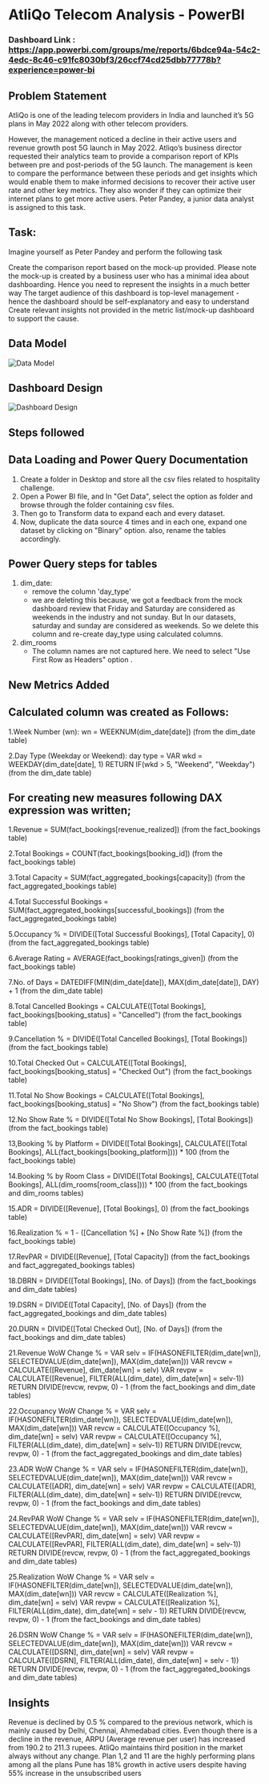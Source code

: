 # AtliQo Telecom Analysis - PowerBI

### Dashboard Link : https://app.powerbi.com/groups/me/reports/6bdce94a-54c2-4edc-8c46-c91fc8030bf3/26ccf74cd25dbb77778b?experience=power-bi

## Problem Statement

AtliQo is one of the leading telecom providers in India and launched it’s 5G plans in May 2022 along with other telecom providers.

However, the management noticed a decline in their active users and revenue growth post 5G launch in May 2022. Atliqo’s business director requested their analytics team to provide a comparison report of KPIs between pre and post-periods of the 5G launch. The management is keen to compare the performance between these periods and get insights which would enable them to make informed decisions to recover their active user rate and other key metrics. They also wonder if they can optimize their internet plans to get more active users. Peter Pandey, a junior data analyst is assigned to this task.

##  Task:
Imagine yourself as Peter Pandey and perform the following task

Create the comparison report based on the mock-up provided. Please note the mock-up is created by a business user who has a minimal idea about dashboarding. Hence you need to represent the insights in a much better way
The target audience of this dashboard is top-level management - hence the dashboard should be self-explanatory and easy to understand
Create relevant insights not provided in the metric list/mock-up dashboard to support the cause.

## Data Model
 
 ![Data Model](https://github.com/user-attachments/assets/a8dcfbf3-16d0-4ba8-a8cf-a0bed91a6949)


## Dashboard Design

 ![Dashboard Design](https://github.com/user-attachments/assets/43eb8c68-c00c-432d-864d-a12d920a1344)



## Steps followed 

## Data Loading and Power Query Documentation

1. Create a folder in Desktop and store all the csv files related to hospitality challenge.
2. Open a Power BI file, and In "Get Data", select the option as folder and browse through the folder containing csv files.
3. Then go to Transform data to expand each and every dataset.
4. Now, duplicate the data source 4 times and in each one, expand one dataset by clicking on "Binary" option. also, rename the tables accordingly.

## Power Query steps for tables
1. dim_date:
	- remove the column 'day_type'
	- we are deleting this because, we got a feedback from the mock dashboard review that Friday and Saturday are considered as weekends in the industry and not sunday. But In our datasets, saturday and sunday are considered as weekends. So we delete this column and re-create day_type using calculated columns.
2. dim_rooms
	- The column names are not captured here. We need to select "Use First Row as Headers" option .

## New Metrics Added
 
## Calculated column was created as Follows:

1.Week Number (wn):
	wn = WEEKNUM(dim_date[date])
	(from the dim_date table)

2.Day Type (Weekday or Weekend):
	day type = 
	VAR wkd = WEEKDAY(dim_date[date], 1)
	RETURN
	IF(wkd > 5, "Weekend", "Weekday")
	(from the dim_date table)

## For creating new measures following DAX expression was written;
 1.Revenue = SUM(fact_bookings[revenue_realized])
(from the fact_bookings table)

2.Total Bookings = COUNT(fact_bookings[booking_id])
(from the fact_bookings table)

3.Total Capacity = SUM(fact_aggregated_bookings[capacity])
(from the fact_aggregated_bookings table)

4.Total Successful Bookings = SUM(fact_aggregated_bookings[successful_bookings])
(from the fact_aggregated_bookings table)

5.Occupancy % = DIVIDE([Total Successful Bookings], [Total Capacity], 0)
(from the fact_aggregated_bookings table)

6.Average Rating = AVERAGE(fact_bookings[ratings_given])
(from the fact_bookings table)

7.No. of Days = DATEDIFF(MIN(dim_date[date]), MAX(dim_date[date]), DAY) + 1
(from the dim_date table)

8.Total Cancelled Bookings = CALCULATE([Total Bookings], fact_bookings[booking_status] = "Cancelled")
(from the fact_bookings table)

9.Cancellation % = DIVIDE([Total Cancelled Bookings], [Total Bookings])
(from the fact_bookings table)

10.Total Checked Out = CALCULATE([Total Bookings], fact_bookings[booking_status] = "Checked Out")
(from the fact_bookings table)

11.Total No Show Bookings = CALCULATE([Total Bookings], fact_bookings[booking_status] = "No Show")
(from the fact_bookings table)

12.No Show Rate % = DIVIDE([Total No Show Bookings], [Total Bookings])
(from the fact_bookings table)

13,Booking % by Platform = DIVIDE([Total Bookings], CALCULATE([Total Bookings], ALL(fact_bookings[booking_platform]))) * 100
(from the fact_bookings table)

14.Booking % by Room Class = DIVIDE([Total Bookings], CALCULATE([Total Bookings], ALL(dim_rooms[room_class]))) * 100
(from the fact_bookings and dim_rooms tables)

15.ADR = DIVIDE([Revenue], [Total Bookings], 0)
(from the fact_bookings table)

16.Realization % = 1 - ([Cancellation %] + [No Show Rate %])
(from the fact_bookings table)

17.RevPAR = DIVIDE([Revenue], [Total Capacity])
(from the fact_bookings and fact_aggregated_bookings tables)

18.DBRN = DIVIDE([Total Bookings], [No. of Days])
(from the fact_bookings and dim_date tables)

19.DSRN = DIVIDE([Total Capacity], [No. of Days])
(from the fact_aggregated_bookings and dim_date tables)

20.DURN = DIVIDE([Total Checked Out], [No. of Days])
(from the fact_bookings and dim_date tables)

21.Revenue WoW Change % = 
VAR selv = IF(HASONEFILTER(dim_date[wn]), SELECTEDVALUE(dim_date[wn]), MAX(dim_date[wn]))
VAR revcw = CALCULATE([Revenue], dim_date[wn] = selv)
VAR revpw = CALCULATE([Revenue], FILTER(ALL(dim_date), dim_date[wn] = selv-1))
RETURN
DIVIDE(revcw, revpw, 0) - 1
(from the fact_bookings and dim_date tables)

22.Occupancy WoW Change % = 
VAR selv = IF(HASONEFILTER(dim_date[wn]), SELECTEDVALUE(dim_date[wn]), MAX(dim_date[wn]))
VAR revcw = CALCULATE([Occupancy %], dim_date[wn] = selv)
VAR revpw = CALCULATE([Occupancy %], FILTER(ALL(dim_date), dim_date[wn] = selv-1))
RETURN
DIVIDE(revcw, revpw, 0) - 1
(from the fact_aggregated_bookings and dim_date tables)

23.ADR WoW Change % = 
VAR selv = IF(HASONEFILTER(dim_date[wn]), SELECTEDVALUE(dim_date[wn]), MAX(dim_date[wn]))
VAR revcw = CALCULATE([ADR], dim_date[wn] = selv)
VAR revpw = CALCULATE([ADR], FILTER(ALL(dim_date), dim_date[wn] = selv-1))
RETURN
DIVIDE(revcw, revpw, 0) - 1
(from the fact_bookings and dim_date tables)

24.RevPAR WoW Change % = 
VAR selv = IF(HASONEFILTER(dim_date[wn]), SELECTEDVALUE(dim_date[wn]), MAX(dim_date[wn]))
VAR revcw = CALCULATE([RevPAR], dim_date[wn] = selv)
VAR revpw = CALCULATE([RevPAR], FILTER(ALL(dim_date), dim_date[wn] = selv-1))
RETURN
DIVIDE(revcw, revpw, 0) - 1
(from the fact_aggregated_bookings and dim_date tables)

25.Realization WoW Change % = 
VAR selv = IF(HASONEFILTER(dim_date[wn]), SELECTEDVALUE(dim_date[wn]), MAX(dim_date[wn]))
VAR revcw = CALCULATE([Realization %], dim_date[wn] = selv)
VAR revpw = CALCULATE([Realization %], FILTER(ALL(dim_date), dim_date[wn] = selv - 1))
RETURN
DIVIDE(revcw, revpw, 0) - 1
(from the fact_bookings and dim_date tables)

26.DSRN WoW Change % = 
VAR selv = IF(HASONEFILTER(dim_date[wn]), SELECTEDVALUE(dim_date[wn]), MAX(dim_date[wn]))
VAR revcw = CALCULATE([DSRN], dim_date[wn] = selv)
VAR revpw = CALCULATE([DSRN], FILTER(ALL(dim_date), dim_date[wn] = selv - 1))
RETURN
DIVIDE(revcw, revpw, 0) - 1
(from the fact_aggregated_bookings and dim_date tables)

## Insights

Revenue is declined by 0.5 % compared to the previous network, which is mainly caused by Delhi, Chennai, Ahmedabad cities.
Even though there is a decline in the revenue, ARPU (Average revenue per user) has increased from 190.2 to 211.3 rupees.
AtliQo maintains third position in the market always without any change.
Plan 1,2 and 11 are the highly performing plans among all the plans
Pune has 18% growth in active users despite having 55% increase in the unsubscribed users
